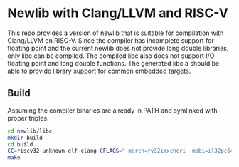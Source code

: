 # Newlib with Clang/LLVM and RISC-V

This repo provides a version of newlib that is suitable for compilation with Clang/LLVM on RISC-V.
Since the compiler has incomplete support for floating point and the current newlib does not provide long double libraries, only libc can be compiled.
The compiled libc also does not support I/O floating point and long double functions.
The generated libc.a should be able to provide library support for common embedded targets.

## Build

Assuming the compiler binaries are already in PATH and symlinked with proper triples.

```sh
cd newlib/libc
mkdir build
cd build
CC=riscv32-unknown-elf-clang CFLAGS="-march=rv32imxcheri -mabi=il32pc64 -ffreestanding -Werror -I$PWD/../include --sysroot=$SPAREFS/gfe/sysroot32" LD=riscv32-unknown-elf-ld LDFLAGS="-fuse-ld=lld -mno-relax" RANLIB=llvm-ranlib AR=llvm-ar ../configure --build=riscv32-unknown-elf --prefix=$SPAREFS/gfe/sysroot32 --disable-newlib-io-float
make
```
